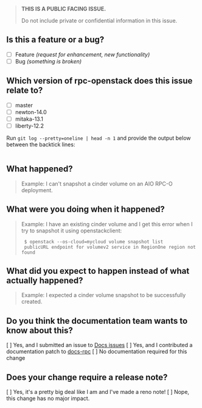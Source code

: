 > **THIS IS A PUBLIC FACING ISSUE.**
>
> Do not include private or confidential information in this issue.

## Is this a feature or a bug?

- [ ] Feature _(request for enhancement, new functionality)_
- [ ] Bug _(something is broken)_

## Which version of rpc-openstack does this issue relate to?
- [ ] master
- [ ] newton-14.0
- [ ] mitaka-13.1
- [ ] liberty-12.2

Run `git log --pretty=oneline | head -n 1` and provide the output below between
the backtick lines:

```

```

## What happened?

> Example: I can't snapshot a cinder volume on an AIO RPC-O deployment.

## What were you doing when it happened?

> Example: I have an existing cinder volume and I get this error when I try
> to snapshot it using openstackclient:
>
>      $ openstack --os-cloud=mycloud volume snapshot list
>      publicURL endpoint for volumev2 service in RegionOne region not found

## What did you expect to happen instead of what actually happened?

> Example: I expected a cinder volume snapshot to be successfully created.

## Do you think the documentation team wants to know about this?

[ ] Yes, and I submitted an issue to [Docs issues](https://github.com/rackerlabs/docs-rpc/issues "Docs issues")
[ ] Yes, and I contributed a documentation patch to [docs-rpc](https://github.com/rackerlabs/docs-rpc "docs-rpc")
[ ] No documentation required for this change

## Does your change require a release note?

[ ] Yes, it's a pretty big deal like I am and I've made a reno note!
[ ] Nope, this change has no major impact.
